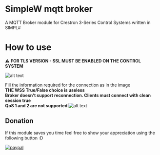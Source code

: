 # SimpleW mqtt broker
A MQTT Broker module for Crestron 3-Series Control Systems written in SIMPL#

# How to use
:warning: **FOR TLS VERSION - SSL MUST BE ENABLED ON THE CONTROL SYSTEM**

![alt text](SSL.png " The default settings work fine as well.")

Fill the information required for the connection as in the image
<br /> **THE WSS True/False choice is useless** 
<br /> **Broker doesn't support reconnection. Clients must connect with clean session true**
<br /> **QoS 1 and 2 are not supported**
![alt text](Example.png "Example")



## Donation
If this module saves you time feel free to show your appreciation using the following button :D  

[![paypal](https://www.paypalobjects.com/en_US/IT/i/btn/btn_donateCC_LG.gif)](https://www.paypal.com/donate?hosted_button_id=W8J2B4E92NEQ2)
